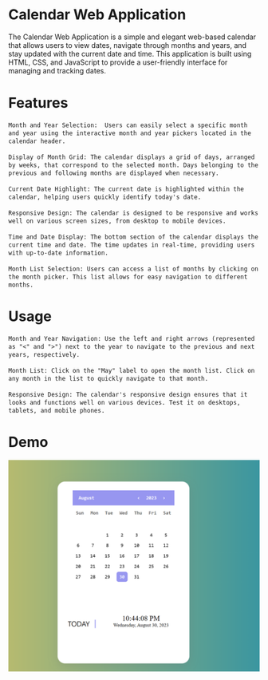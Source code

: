 # Calendar Web Application

 The Calendar Web Application is a simple and elegant web-based calendar that allows users to view dates, navigate through months and years, and stay updated with the current date and time. This application is built using HTML, CSS, and JavaScript to provide a user-friendly interface for managing and tracking dates.
# Features

    Month and Year Selection:  Users can easily select a specific month and year using the interactive month and year pickers located in the calendar header.

    Display of Month Grid: The calendar displays a grid of days, arranged by weeks, that correspond to the selected month. Days belonging to the previous and following months are displayed when necessary.

    Current Date Highlight: The current date is highlighted within the calendar, helping users quickly identify today's date.

    Responsive Design: The calendar is designed to be responsive and works well on various screen sizes, from desktop to mobile devices.

    Time and Date Display: The bottom section of the calendar displays the current time and date. The time updates in real-time, providing users with up-to-date information.

    Month List Selection: Users can access a list of months by clicking on the month picker. This list allows for easy navigation to different months.

# Usage

    Month and Year Navigation: Use the left and right arrows (represented as "<" and ">") next to the year to navigate to the previous and next years, respectively.

    Month List: Click on the "May" label to open the month list. Click on any month in the list to quickly navigate to that month.

    Responsive Design: The calendar's responsive design ensures that it looks and functions well on various devices. Test it on desktops, tablets, and mobile phones.

# Demo

![Calendar Screenshot](calendar.png)